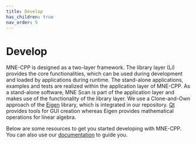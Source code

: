 ```yaml
---
title: Develop
has_children: true
nav_order: 5
---
```

# Develop

MNE-CPP is designed as a two-layer framework. The library layer (Li) provides the core functionalities, which can be used during development and loaded by applications during runtime. The stand-alone applications, examples and tests are realized within the application layer of MNE-CPP. As a stand-alone software, MNE Scan is part of the application layer and makes use of the functionality of the library layer. We use a Clone-and-Own approach of the [Eigen](http://eigen.tuxfamily.org/index.php?title=Main_Page) library, which is integrated in our repository. [Qt](https://www.qt.io/) provides tools for GUI creation whereas Eigen provides mathematical operations for linear algebra.

Below are some resources to get you started developing with MNE-CPP. You can also use our [documentation](https://mne-cpp.github.io/doxygen-api/index.html) to guide you.
